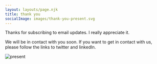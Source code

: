 ```yaml
---
layout: layouts/page.njk
title: thank you
socialImage: images/thank-you-present.svg
---
```


Thanks for subscribing to email updates. I really appreciate it.  

We will be in contact with you soon. If you want to get in contact with us, please follow the links to twitter and linkedIn.



![present](/images/thank-you-present.svg)
